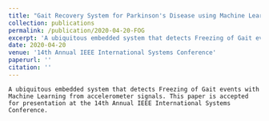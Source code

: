 ```yaml
---
title: "Gait Recovery System for Parkinson's Disease using Machine Learning on Embedded Platforms"
collection: publications
permalink: /publication/2020-04-20-FOG
excerpt: 'A ubiquitous embedded system that detects Freezing of Gait events with Machine Learning from accelerometer signals'
date: 2020-04-20
venue: '14th Annual IEEE International Systems Conference'
paperurl: ''
citation: ''
---
```

    A ubiquitous embedded system that detects Freezing of Gait events with Machine Learning from accelerometer signals. This paper is accepted for presentation at the 14th Annual IEEE International Systems Conference.

